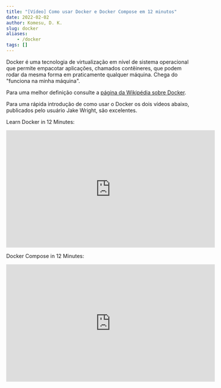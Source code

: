 ```yaml
---
title: "[Vídeo] Como usar Docker e Docker Compose em 12 minutos"
date: 2022-02-02
author: Komesu, D. K.
slug: docker
aliases:
    - /docker
tags: []
---
```


Docker é uma tecnologia de virtualização em nível de sistema operacional que permite empacotar aplicações, chamados contêineres, que podem rodar da mesma forma em praticamente qualquer máquina. Chega do "funciona na minha máquina".

<!--more-->

Para uma melhor definição consulte a [página da Wikipédia sobre Docker](https://en.wikipedia.org/wiki/Docker_(software)).

Para uma rápida introdução de como usar o Docker os dois vídeos abaixo, publicados pelo usuário Jake Wright, são excelentes.

Learn Docker in 12 Minutes:

<iframe width="560" height="315" src="https://www.youtube-nocookie.com/embed/YFl2mCHdv24" title="YouTube video player" frameborder="0" allow="accelerometer; autoplay; clipboard-write; encrypted-media; gyroscope; picture-in-picture" allowfullscreen></iframe>

Docker Compose in 12 Minutes:

<iframe width="560" height="315" src="https://www.youtube-nocookie.com/embed/Qw9zlE3t8Ko" title="YouTube video player" frameborder="0" allow="accelerometer; autoplay; clipboard-write; encrypted-media; gyroscope; picture-in-picture" allowfullscreen></iframe>
